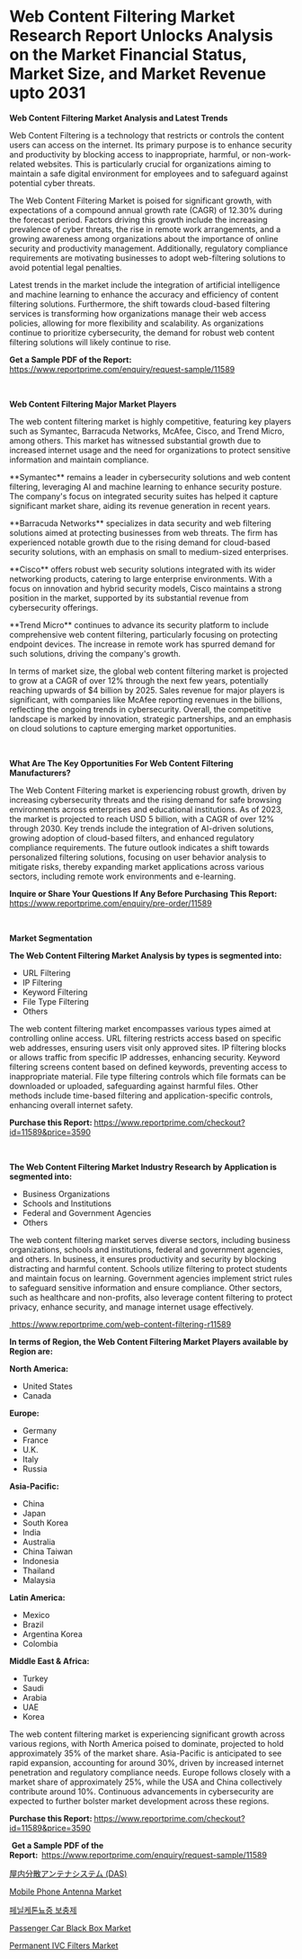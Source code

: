 <p><h1>Web Content Filtering Market Research Report Unlocks Analysis on the Market Financial Status, Market Size, and Market Revenue upto 2031</h1></p><p><strong>Web Content Filtering Market Analysis and Latest Trends</strong></p>
<p><p>Web Content Filtering is a technology that restricts or controls the content users can access on the internet. Its primary purpose is to enhance security and productivity by blocking access to inappropriate, harmful, or non-work-related websites. This is particularly crucial for organizations aiming to maintain a safe digital environment for employees and to safeguard against potential cyber threats.</p><p>The Web Content Filtering Market is poised for significant growth, with expectations of a compound annual growth rate (CAGR) of 12.30% during the forecast period. Factors driving this growth include the increasing prevalence of cyber threats, the rise in remote work arrangements, and a growing awareness among organizations about the importance of online security and productivity management. Additionally, regulatory compliance requirements are motivating businesses to adopt web-filtering solutions to avoid potential legal penalties.</p><p>Latest trends in the market include the integration of artificial intelligence and machine learning to enhance the accuracy and efficiency of content filtering solutions. Furthermore, the shift towards cloud-based filtering services is transforming how organizations manage their web access policies, allowing for more flexibility and scalability. As organizations continue to prioritize cybersecurity, the demand for robust web content filtering solutions will likely continue to rise.</p></p>
<p><strong>Get a Sample PDF of the Report:&nbsp;</strong> <a href="https://www.reportprime.com/enquiry/request-sample/11589">https://www.reportprime.com/enquiry/request-sample/11589</a></p>
<p>&nbsp;</p>
<p><strong>Web Content Filtering Major Market Players</strong></p>
<p><p>The web content filtering market is highly competitive, featuring key players such as Symantec, Barracuda Networks, McAfee, Cisco, and Trend Micro, among others. This market has witnessed substantial growth due to increased internet usage and the need for organizations to protect sensitive information and maintain compliance.</p><p>**Symantec** remains a leader in cybersecurity solutions and web content filtering, leveraging AI and machine learning to enhance security posture. The company's focus on integrated security suites has helped it capture significant market share, aiding its revenue generation in recent years.</p><p>**Barracuda Networks** specializes in data security and web filtering solutions aimed at protecting businesses from web threats. The firm has experienced notable growth due to the rising demand for cloud-based security solutions, with an emphasis on small to medium-sized enterprises.</p><p>**Cisco** offers robust web security solutions integrated with its wider networking products, catering to large enterprise environments. With a focus on innovation and hybrid security models, Cisco maintains a strong position in the market, supported by its substantial revenue from cybersecurity offerings.</p><p>**Trend Micro** continues to advance its security platform to include comprehensive web content filtering, particularly focusing on protecting endpoint devices. The increase in remote work has spurred demand for such solutions, driving the company's growth.</p><p>In terms of market size, the global web content filtering market is projected to grow at a CAGR of over 12% through the next few years, potentially reaching upwards of $4 billion by 2025. Sales revenue for major players is significant, with companies like McAfee reporting revenues in the billions, reflecting the ongoing trends in cybersecurity. Overall, the competitive landscape is marked by innovation, strategic partnerships, and an emphasis on cloud solutions to capture emerging market opportunities.</p></p>
<p>&nbsp;</p>
<p><strong>What Are The Key Opportunities For Web Content Filtering Manufacturers?</strong></p>
<p><p>The Web Content Filtering market is experiencing robust growth, driven by increasing cybersecurity threats and the rising demand for safe browsing environments across enterprises and educational institutions. As of 2023, the market is projected to reach USD 5 billion, with a CAGR of over 12% through 2030. Key trends include the integration of AI-driven solutions, growing adoption of cloud-based filters, and enhanced regulatory compliance requirements. The future outlook indicates a shift towards personalized filtering solutions, focusing on user behavior analysis to mitigate risks, thereby expanding market applications across various sectors, including remote work environments and e-learning.</p></p>
<p><strong>Inquire or Share Your Questions If Any Before Purchasing This Report:</strong> <a href="https://www.reportprime.com/enquiry/pre-order/11589">https://www.reportprime.com/enquiry/pre-order/11589</a></p>
<p>&nbsp;</p>
<p><strong>Market Segmentation</strong></p>
<p><strong>The Web Content Filtering Market Analysis by types is segmented into:</strong></p>
<p><ul><li>URL Filtering</li><li>IP Filtering</li><li>Keyword Filtering</li><li>File Type Filtering</li><li>Others</li></ul></p>
<p><p>The web content filtering market encompasses various types aimed at controlling online access. URL filtering restricts access based on specific web addresses, ensuring users visit only approved sites. IP filtering blocks or allows traffic from specific IP addresses, enhancing security. Keyword filtering screens content based on defined keywords, preventing access to inappropriate material. File type filtering controls which file formats can be downloaded or uploaded, safeguarding against harmful files. Other methods include time-based filtering and application-specific controls, enhancing overall internet safety.</p></p>
<p><strong>Purchase this Report:&nbsp;</strong><a href="https://www.reportprime.com/checkout?id=11589&price=3590">https://www.reportprime.com/checkout?id=11589&price=3590</a></p>
<p>&nbsp;</p>
<p><strong>The Web Content Filtering Market Industry Research by Application is segmented into:</strong></p>
<p><ul><li>Business Organizations</li><li>Schools and Institutions</li><li>Federal and Government Agencies</li><li>Others</li></ul></p>
<p><p>The web content filtering market serves diverse sectors, including business organizations, schools and institutions, federal and government agencies, and others. In business, it ensures productivity and security by blocking distracting and harmful content. Schools utilize filtering to protect students and maintain focus on learning. Government agencies implement strict rules to safeguard sensitive information and ensure compliance. Other sectors, such as healthcare and non-profits, also leverage content filtering to protect privacy, enhance security, and manage internet usage effectively.</p></p>
<p><a href="https://www.reportprime.com/web-content-filtering-r11589">&nbsp;https://www.reportprime.com/web-content-filtering-r11589</a></p>
<p><strong>In terms of Region, the Web Content Filtering Market Players available by Region are:</strong></p>
<p>
    <p> <strong> North America: </strong>
        <ul>
            <li>United States</li>
            <li>Canada</li>
        </ul>
        </p> 
    <p> <strong> Europe: </strong>
        <ul>
            <li>Germany</li>
            <li>France</li>
            <li>U.K.</li>
            <li>Italy</li>
            <li>Russia</li>
        </ul>
        </p> 
    <p> <strong> Asia-Pacific: </strong>
        <ul>
            <li>China</li>
            <li>Japan</li>
            <li>South Korea</li>
            <li>India</li>
            <li>Australia</li>
            <li>China Taiwan</li>
            <li>Indonesia</li>
            <li>Thailand</li>
            <li>Malaysia</li>
        </ul>
        </p> 
    <p> <strong> Latin America: </strong>
        <ul>
            <li>Mexico</li>
            <li>Brazil</li>
            <li>Argentina Korea</li>
            <li>Colombia</li>
        </ul>
        </p> 
    <p> <strong> Middle East & Africa: </strong>
        <ul>
            <li>Turkey</li>
            <li>Saudi</li>
            <li>Arabia</li>
            <li>UAE</li>
            <li>Korea</li>
        </ul>
    </p>
    </p>
<p><p>The web content filtering market is experiencing significant growth across various regions, with North America poised to dominate, projected to hold approximately 35% of the market share. Asia-Pacific is anticipated to see rapid expansion, accounting for around 30%, driven by increased internet penetration and regulatory compliance needs. Europe follows closely with a market share of approximately 25%, while the USA and China collectively contribute around 10%. Continuous advancements in cybersecurity are expected to further bolster market development across these regions.</p></p>
<p><strong>Purchase this Report: </strong><a href="https://www.reportprime.com/checkout?id=11589&price=3590">https://www.reportprime.com/checkout?id=11589&price=3590</a></p>
<p>&nbsp;<strong>Get a Sample PDF of the Report:&nbsp;&nbsp;</strong><a href="https://www.reportprime.com/enquiry/request-sample/11589">https://www.reportprime.com/enquiry/request-sample/11589</a></p>
<p><strong></strong></p>
<p><p><a href="https://medium.com/@vilasamin/%E5%B1%8B%E5%86%85%E5%88%86%E6%95%A3%E3%82%A2%E3%83%B3%E3%83%86%E3%83%8A%E3%82%B7%E3%82%B9%E3%83%86%E3%83%A0-das-%E5%B8%82%E5%A0%B4%E3%81%AE%E6%88%90%E9%95%B7-%E5%B8%82%E5%A0%B4%E3%82%BB%E3%82%B0%E3%83%A1%E3%83%B3%E3%83%86%E3%83%BC%E3%82%B7%E3%83%A7%E3%83%B3%E3%81%8A%E3%82%88%E3%81%B3%E5%9C%B0%E5%9F%9F%E5%88%86%E6%9E%90-%E4%B8%96%E7%95%8C%E4%BA%88%E6%B8%AC2031-06400aab33ca">屋内分散アンテナシステム (DAS)</a></p><p><a href="https://medium.com/@kaitlynkristyfj13/the-mobile-phone-antenna-market-prioritizes-cost-control-and-efficiency-enhancement-28783bfaaf56">Mobile Phone Antenna Market</a></p><p><a href="https://medium.com/@sadiejast2023/%EC%A0%84-%EC%84%B8%EA%B3%84-%ED%8E%98%EB%8B%90%EC%BC%80%ED%86%A4%EB%87%A8-%EB%B3%B4%EC%B6%A9%EC%A0%9C-%EC%8B%9C%EC%9E%A5-%EB%B6%84%EC%84%9D-%EC%A3%BC%EC%9A%94-%EC%8B%9C%EC%9E%A5-%EB%8F%99%ED%96%A5-%EB%B0%8F-%ED%96%A5%ED%9B%84-%EC%A0%84%EB%A7%9D-2024-2031-2b954d54aeae">페닐케톤뇨증 보충제</a></p><p><a href="https://issuu.com/reportprime-2/docs/passenger-car-black-box-market-size_2e92f43e98724d">Passenger Car Black Box Market</a></p><p><a href="https://www.linkedin.com/pulse/permanent-ivc-filters-market-research-report-exploring-size-ss1qc?trackingId=h%2B9vw4goQ36lSY%2BwPrfmJw%3D%3D">Permanent IVC Filters Market</a></p></p>